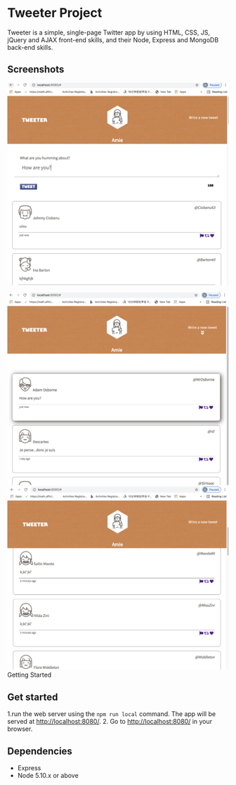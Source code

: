 # Tweeter Project

Tweeter is a simple, single-page Twitter app by using HTML, CSS, JS, jQuery and AJAX front-end skills, and their Node, Express and MongoDB back-end skills.


## Screenshots
![edit a url](https://github.com/amytang1234/tweeter/blob/master/public/docs/writeTweet.png)


![URl list](https://github.com/amytang1234/tweeter/blob/master/public/docs/post.png)
![log in](https://github.com/amytang1234/tweeter/blob/master/public/docs/tweets.png)
Getting Started

## Get started
1.run the web server using the `npm run local` command. The app will be served at <http://localhost:8080/>.
2. Go to <http://localhost:8080/> in your browser.

## Dependencies

- Express
- Node 5.10.x or above
